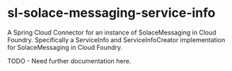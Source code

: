 # sl-solace-messaging-service-info
A Spring Cloud Connector for an instance of SolaceMessaging in Cloud Foundry. Specifically a ServiceInfo and ServiceInfoCreator implementation for SolaceMessaging in Cloud Foundry.

TODO - Need further documentation here.
